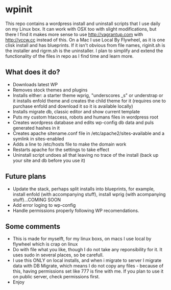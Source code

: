 # wpinit
This repo contains a wordpress install and uninstall scripts that I use daily on my Linux box. It can work with OSX too with slight modifications, but there I find it makes more sense to use http://vagrantup.com with http://vccw.cc instead of this. On a Mac I use Local By Flywheel, as it is one clisk install and has blueprints. If it isn't obvious from file names, riginit.sh is the installer and rigrm.sh is the uninstaller. I plan to simplify and extend the functionality of the files in repo as I find time and learn more.

## What does it do?
* Downloads latest WP
* Removes stock themes and plugins
* Installs either: a starter theme wprig, "underscores _s" or understrap or it installs enfold theme and creates the child theme for it (requires one to purchase enfold and download it so it is available locally)
* Installs migrate db, classic editor and show current template
* Puts my custom htaccess, robots and humans files in wordpress root
* Creates wordpress database and edits wp-config db data and puls generated hashes in it
* Creates apache sitename.conf file in /etc/apache2/sites-available and a symlink in sites-enabled
* Adds a line to /etc/hosts file to make the domain work
* Restarts apache for the settings to take effect
* Uninstall script undoes all that leaving no trace of the install (back up your site and db before you use it)

## Future plans
* Update the stack, perhaps split installs into blueprints, for example, install enfold (with accompanying stuff), install wprig (with acompanying stuff)...COMING SOON
* Add error loging to wp-config
* Handle permissions properly following WP recomendations.

## Some comments
* This is made for myselft, for my linux boxs, on macs I use local by flywheel which is crap on linux
* Do with file what you like, though I do not take any reponsibility for it. It uses sudo in several places, so be carefull.
* I use this ONLY on local installs, and when i migrate to server I migrate data with DB Migrate, which means I do not copy any files - because of this, having permissions set like 777 is fine with me. If you plan to use it on public server, check permissions first.
* Enjoy
